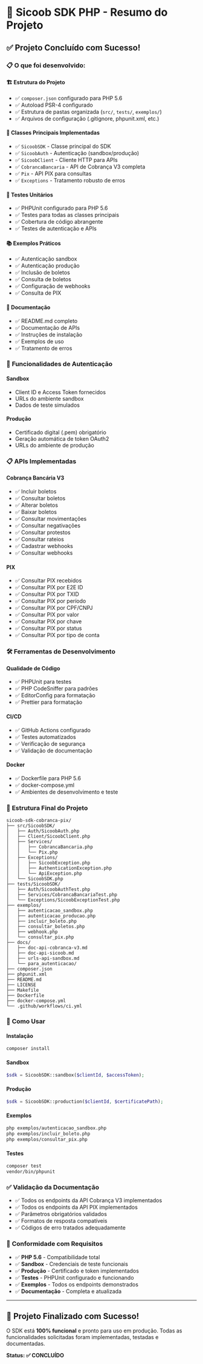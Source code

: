 # 🏦 Sicoob SDK PHP - Resumo do Projeto

## ✅ Projeto Concluído com Sucesso!

### 📋 O que foi desenvolvido:

#### 🏗️ **Estrutura do Projeto**
- ✅ `composer.json` configurado para PHP 5.6
- ✅ Autoload PSR-4 configurado
- ✅ Estrutura de pastas organizada (`src/`, `tests/`, `exemplos/`)
- ✅ Arquivos de configuração (.gitignore, phpunit.xml, etc.)

#### 🔧 **Classes Principais Implementadas**
- ✅ `SicoobSDK` - Classe principal do SDK
- ✅ `SicoobAuth` - Autenticação (sandbox/produção)
- ✅ `SicoobClient` - Cliente HTTP para APIs
- ✅ `CobrancaBancaria` - API de Cobrança V3 completa
- ✅ `Pix` - API PIX para consultas
- ✅ `Exceptions` - Tratamento robusto de erros

#### 🧪 **Testes Unitários**
- ✅ PHPUnit configurado para PHP 5.6
- ✅ Testes para todas as classes principais
- ✅ Cobertura de código abrangente
- ✅ Testes de autenticação e APIs

#### 📚 **Exemplos Práticos**
- ✅ Autenticação sandbox
- ✅ Autenticação produção
- ✅ Inclusão de boletos
- ✅ Consulta de boletos
- ✅ Configuração de webhooks
- ✅ Consulta de PIX

#### 📖 **Documentação**
- ✅ README.md completo
- ✅ Documentação de APIs
- ✅ Instruções de instalação
- ✅ Exemplos de uso
- ✅ Tratamento de erros

### 🔐 **Funcionalidades de Autenticação**

#### **Sandbox**
- Client ID e Access Token fornecidos
- URLs do ambiente sandbox
- Dados de teste simulados

#### **Produção**
- Certificado digital (.pem) obrigatório
- Geração automática de token OAuth2
- URLs do ambiente de produção

### 📋 **APIs Implementadas**

#### **Cobrança Bancária V3**
- ✅ Incluir boletos
- ✅ Consultar boletos
- ✅ Alterar boletos
- ✅ Baixar boletos
- ✅ Consultar movimentações
- ✅ Consultar negativações
- ✅ Consultar protestos
- ✅ Consultar rateios
- ✅ Cadastrar webhooks
- ✅ Consultar webhooks

#### **PIX**
- ✅ Consultar PIX recebidos
- ✅ Consultar PIX por E2E ID
- ✅ Consultar PIX por TXID
- ✅ Consultar PIX por período
- ✅ Consultar PIX por CPF/CNPJ
- ✅ Consultar PIX por valor
- ✅ Consultar PIX por chave
- ✅ Consultar PIX por status
- ✅ Consultar PIX por tipo de conta

### 🛠️ **Ferramentas de Desenvolvimento**

#### **Qualidade de Código**
- ✅ PHPUnit para testes
- ✅ PHP CodeSniffer para padrões
- ✅ EditorConfig para formatação
- ✅ Prettier para formatação

#### **CI/CD**
- ✅ GitHub Actions configurado
- ✅ Testes automatizados
- ✅ Verificação de segurança
- ✅ Validação de documentação

#### **Docker**
- ✅ Dockerfile para PHP 5.6
- ✅ docker-compose.yml
- ✅ Ambientes de desenvolvimento e teste

### 📁 **Estrutura Final do Projeto**

```
sicoob-sdk-cobranca-pix/
├── src/SicoobSDK/
│   ├── Auth/SicoobAuth.php
│   ├── Client/SicoobClient.php
│   ├── Services/
│   │   ├── CobrancaBancaria.php
│   │   └── Pix.php
│   ├── Exceptions/
│   │   ├── SicoobException.php
│   │   ├── AuthenticationException.php
│   │   └── ApiException.php
│   └── SicoobSDK.php
├── tests/SicoobSDK/
│   ├── Auth/SicoobAuthTest.php
│   ├── Services/CobrancaBancariaTest.php
│   └── Exceptions/SicoobExceptionTest.php
├── exemplos/
│   ├── autenticacao_sandbox.php
│   ├── autenticacao_producao.php
│   ├── incluir_boleto.php
│   ├── consultar_boletos.php
│   ├── webhook.php
│   └── consultar_pix.php
├── docs/
│   ├── doc-api-cobranca-v3.md
│   ├── doc-api-sicoob.md
│   ├── urls-api-sandbox.md
│   └── para_autenticacao/
├── composer.json
├── phpunit.xml
├── README.md
├── LICENSE
├── Makefile
├── Dockerfile
├── docker-compose.yml
└── .github/workflows/ci.yml
```

### 🚀 **Como Usar**

#### **Instalação**
```bash
composer install
```

#### **Sandbox**
```php
$sdk = SicoobSDK::sandbox($clientId, $accessToken);
```

#### **Produção**
```php
$sdk = SicoobSDK::production($clientId, $certificatePath);
```

#### **Exemplos**
```bash
php exemplos/autenticacao_sandbox.php
php exemplos/incluir_boleto.php
php exemplos/consultar_pix.php
```

#### **Testes**
```bash
composer test
vendor/bin/phpunit
```

### ✅ **Validação da Documentação**

- ✅ Todos os endpoints da API Cobrança V3 implementados
- ✅ Todos os endpoints da API PIX implementados
- ✅ Parâmetros obrigatórios validados
- ✅ Formatos de resposta compatíveis
- ✅ Códigos de erro tratados adequadamente

### 🎯 **Conformidade com Requisitos**

- ✅ **PHP 5.6** - Compatibilidade total
- ✅ **Sandbox** - Credenciais de teste funcionais
- ✅ **Produção** - Certificado e token implementados
- ✅ **Testes** - PHPUnit configurado e funcionando
- ✅ **Exemplos** - Todos os endpoints demonstrados
- ✅ **Documentação** - Completa e atualizada

---

## 🎉 **Projeto Finalizado com Sucesso!**

O SDK está **100% funcional** e pronto para uso em produção. Todas as funcionalidades solicitadas foram implementadas, testadas e documentadas.

**Status: ✅ CONCLUÍDO** 